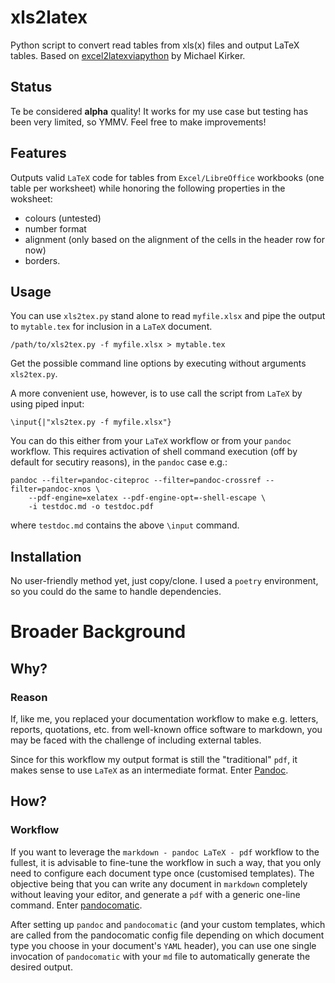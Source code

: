 # xls2latex
Python script to convert read tables from xls(x) files and output LaTeX tables.
Based on [excel2latexviapython](https://github.com/michaelkirker/excel2latexviapython) by Michael Kirker.

## Status
Te be considered **alpha** quality! It works for my use case but testing has been very limited, so YMMV.
Feel free to make improvements!

## Features
Outputs valid `LaTeX` code for tables from `Excel/LibreOffice` workbooks (one table per worksheet) while
honoring the following properties in the woksheet:
 - colours (untested)
 - number format
 - alignment (only based on the alignment of the cells in the header row for now)
 - borders.

## Usage
You can use `xls2tex.py` stand alone to read `myfile.xlsx` and pipe the output to `mytable.tex` for inclusion 
in a `LaTeX` document.

```
/path/to/xls2tex.py -f myfile.xlsx > mytable.tex
```
Get the possible command line options by executing without arguments `xls2tex.py`.

A more convenient use, however, is to use call the script from `LaTeX` by using piped input:

```
\input{|"xls2tex.py -f myfile.xlsx"}
```
You can do this either from your `LaTeX` workflow or from your `pandoc` workflow. This requires activation 
of shell command execution (off by default for secutiry reasons), in the `pandoc` case e.g.:

```
pandoc --filter=pandoc-citeproc --filter=pandoc-crossref --filter=pandoc-xnos \
    --pdf-engine=xelatex --pdf-engine-opt=-shell-escape \
    -i testdoc.md -o testdoc.pdf
```
where `testdoc.md` contains the above `\input` command.

## Installation
No user-friendly method yet, just copy/clone.
I used a `poetry` environment, so you could do the same to handle dependencies.

# Broader Background
## Why?
### Reason
If, like me, you replaced your documentation workflow to make e.g. letters, reports, quotations, etc. 
from well-known office software to markdown, you may be faced with the challenge of including external tables.

Since for this workflow my output format is still the "traditional" `pdf`, it makes sense to use `LaTeX` as an intermediate format.
Enter [Pandoc](https://pandoc.org/).

## How?
### Workflow
If you want to leverage the `markdown - pandoc LaTeX - pdf` workflow to the fullest, it is advisable to fine-tune the workflow
in such a way, that you only need to configure each document type once (customised templates). The objective being that you can
write any document in `markdown` completely without leaving your editor, and generate a `pdf` with a generic one-line command.
Enter [pandocomatic](https://github.com/htdebeer/pandocomatic).

After setting up `pandoc` and `pandocomatic` (and your custom templates, which are called from the pandocomatic config file 
depending on which document type you choose in your document's `YAML` header), you can use one single invocation of 
`pandocomatic` with your `md` file to automatically generate the desired output.
